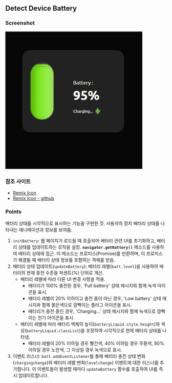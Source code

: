 ## Detect Device Battery

### Screenshot

![screenshot](screenshot.png)

### 참조 사이트

- [Remix Icon](https://remixicon.com/)
- [Remix Icon - github](https://github.com/Remix-Design/RemixIcon)

### Points

배터리 상태를 시각적으로 표시하는 기능을 구현한 것. 사용자의 장치 배터리 상태를 나타내는 애니메이션과 정보를 보여줌.

1. `initBattery`: 웹 페이지가 로드될 때 호출되어 배터리 관련 UI를 초기화하고, 배터리 상태를 업데이트하는 로직을 설정. **`navigator.getBattery()`** 메소드를 사용하여 배터리 상태에 접근. 이 메소드는 프로미스(Promise)를 반환하며, 이 프로미스가 해결될 때 배터리 상태 정보를 포함하는 객체를 받음.
2. 배터리 상태 업데이트(`updateBattery`): 배터리 레벨(`batt.level`)을 사용하여 배터리의 현재 충전 수준을 퍼센트(%) 단위로 계산.
   - 배터리 레벨에 따라 다른 UI 변경 사항을 적용.
     - 배터리가 100% 충전된 경우, 'Full battery' 상태 메시지와 함께 녹색 아이콘을 표시.
     - 배터리 레벨이 20% 이하이고 충전 중이 아닌 경우, 'Low battery' 상태 메시지와 함께 붉은색으로 깜빡이는 플러그 아이콘을 표시.
     - 배터리가 충전 중인 경우, 'Charging...' 상태 메시지와 함께 녹색으로 깜빡이는 전기 아이콘을 표시.
   - 배터리 레벨에 따라 배터리 액체의 높이(`batteryLiquid.style.height`)와 색상(`batteryLiquid.classList`)을 조정하여 시각적으로 현재 배터리 상태를 나타냄.
     - 배터리 레벨이 20% 이하일 경우 빨간색, 40% 이하일 경우 주황색, 80% 이하일 경우 노란색, 그 이상일 경우 녹색으로 표시.
3. 이벤트 리스너: `batt.addEventListener`를 통해 배터리 충전 상태 변화(`chargingchange`)와 배터리 레벨 변화(`levelchange`) 이벤트에 대한 리스너를 추가합니다. 이 이벤트들이 발생할 때마다 `updateBattery` 함수를 호출하여 UI를 즉시 업데이트합니다.
